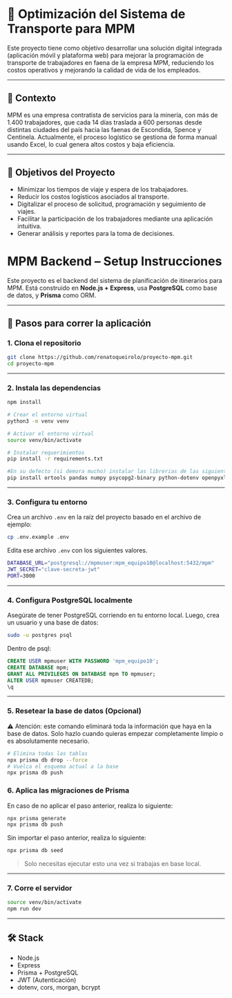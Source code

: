 # 🚀 Optimización del Sistema de Transporte para MPM

Este proyecto tiene como objetivo desarrollar una solución digital integrada (aplicación móvil y plataforma web) para mejorar la programación de transporte de trabajadores en faena de la empresa MPM, reduciendo los costos operativos y mejorando la calidad de vida de los empleados.

---

## 🧩 Contexto

MPM es una empresa contratista de servicios para la minería, con más de 1.400 trabajadores, que cada 14 días traslada a 600 personas desde distintas ciudades del país hacia las faenas de Escondida, Spence y Centinela. Actualmente, el proceso logístico se gestiona de forma manual usando Excel, lo cual genera altos costos y baja eficiencia.

---

## 🎯 Objetivos del Proyecto

- Minimizar los tiempos de viaje y espera de los trabajadores.
- Reducir los costos logísticos asociados al transporte.
- Digitalizar el proceso de solicitud, programación y seguimiento de viajes.
- Facilitar la participación de los trabajadores mediante una aplicación intuitiva.
- Generar análisis y reportes para la toma de decisiones.


# MPM Backend – Setup Instrucciones

Este proyecto es el backend del sistema de planificación de itinerarios para MPM. Está construido en **Node.js + Express**, usa **PostgreSQL** como base de datos, y **Prisma** como ORM.

---

## 🚀 Pasos para correr la aplicación

### 1. Clona el repositorio

```bash
git clone https://github.com/renatoqueirolo/proyecto-mpm.git
cd proyecto-mpm
```

---

### 2. Instala las dependencias

```bash
npm install

# Crear el entorno virtual
python3 -m venv venv

# Activar el entorno virtual
source venv/bin/activate

# Instalar requerimientos
pip install -r requirements.txt

#En su defecto (si demora mucho) instalar las librerias de las siguiente forma
pip install ortools pandas numpy psycopg2-binary python-dotenv openpyxl SQLAlchemy XlsxWriter requests
```

---

### 3. Configura tu entorno

Crea un archivo `.env` en la raíz del proyecto basado en el archivo de ejemplo:

```bash
cp .env.example .env
```

Edita ese archivo `.env` con los siguientes valores.

```bash
DATABASE_URL="postgresql://mpmuser:mpm_equipo10@localhost:5432/mpm"
JWT_SECRET="clave-secreta-jwt"
PORT=3000
```

---

### 4. Configura PostgreSQL localmente

Asegúrate de tener PostgreSQL corriendo en tu entorno local. Luego, crea un usuario y una base de datos:

```bash
sudo -u postgres psql
```

Dentro de psql:

```sql
CREATE USER mpmuser WITH PASSWORD 'mpm_equipo10';
CREATE DATABASE mpm;
GRANT ALL PRIVILEGES ON DATABASE mpm TO mpmuser;
ALTER USER mpmuser CREATEDB;
\q
```

---

### 5. Resetear la base de datos (Opcional)
⚠️ Atención: este comando eliminará toda la información que haya en la base de datos. Solo hazlo cuando quieras empezar completamente limpio o es absolutamente necesario.

```bash
# Elimina todas las tablas
npx prisma db drop --force
# Vuelca el esquema actual a la base
npx prisma db push
```

### 6. Aplica las migraciones de Prisma

En caso de no aplicar el paso anterior, realiza lo siguiente:
```bash
npx prisma generate
npx prisma db push
```

Sin importar el paso anterior, realiza lo siguiente:
```bash
npx prisma db seed
```

> Solo necesitas ejecutar esto una vez si trabajas en base local.

---

### 7. Corre el servidor


```bash
source venv/bin/activate
npm run dev
```

---

## 🛠️ Stack

- Node.js
- Express
- Prisma + PostgreSQL
- JWT (Autenticación)
- dotenv, cors, morgan, bcrypt


